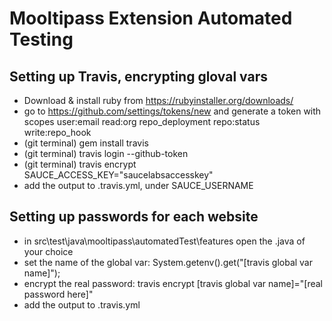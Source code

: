 Mooltipass Extension Automated Testing
======================================

Setting up Travis, encrypting gloval vars
-----------------------------------------
- Download & install ruby from https://rubyinstaller.org/downloads/  
- go to https://github.com/settings/tokens/new and generate a token with scopes user:email read:org repo_deployment repo:status write:repo_hook
- (git terminal) gem install travis
- (git terminal) travis login --github-token <generated token>
- (git terminal) travis encrypt SAUCE_ACCESS_KEY="saucelabsaccesskey"
- add the output to .travis.yml, under SAUCE_USERNAME

Setting up passwords for each website
-------------------------------------
- in src\test\java\mooltipass\automatedTest\features open the .java of your choice
- set the name of the global var: System.getenv().get("[travis global var name]");
- encrypt the real password: travis encrypt [travis global var name]="[real password here]"
- add the output to .travis.yml